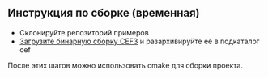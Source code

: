 ## Инструкция по сборке (временная)

- Склонируйте репозиторий примеров
- [Загрузите бинарную сборку CEF3](https://cefbuilds.com/) и разархивируйте её в подкаталог cef

После этих шагов можно использовать cmake для сборки проекта.
